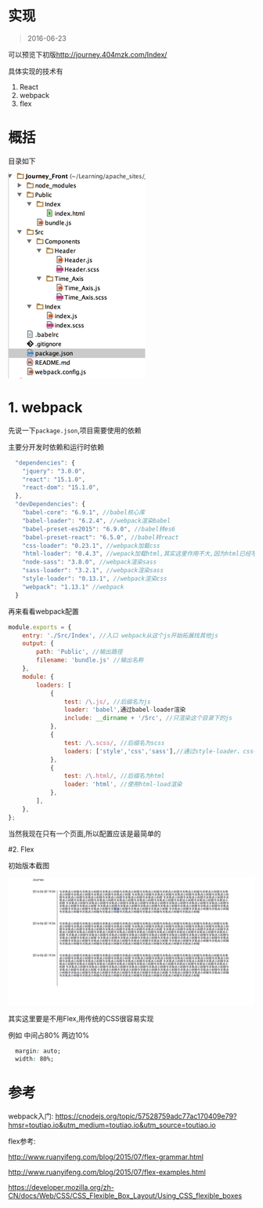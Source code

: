 # 实现

> 2016-06-23

可以预览下初版<http://journey.404mzk.com/Index/> 

具体实现的技术有

1. React
2. webpack
3. flex

# 概括

目录如下

![目录](QQ20160623-0.png)

# 1. webpack

先说一下`package.json`,项目需要使用的依赖

主要分开发时依赖和运行时依赖

```javascript
  "dependencies": {
    "jquery": "3.0.0",
    "react": "15.1.0",
    "react-dom": "15.1.0",
  },
  "devDependencies": {
    "babel-core": "6.9.1", //babel核心库
    "babel-loader": "6.2.4", //webpack渲染babel
    "babel-preset-es2015": "6.9.0", //babel转es6
    "babel-preset-react": "6.5.0", //babel转react
    "css-loader": "0.23.1", //webpack加载css
    "html-loader": "0.4.3", //wepack加载html,其实这里作用不大,因为html已经写在react里了
    "node-sass": "3.8.0", //webpack渲染sass
    "sass-loader": "3.2.1", //webpack渲染sass
    "style-loader": "0.13.1", //webpack渲染css
    "webpack": "1.13.1" //webpack
  }
```

再来看看webpack配置

```javascript
module.exports = {
	entry: './Src/Index', //入口 webpack从这个js开始拓展找其他js
	output: {
		path: 'Public', //输出路径
		filename: 'bundle.js' //输出名称
	},
	module: {
		loaders: [
            {
                test: /\.js/, //后缀名为js
                loader: 'babel',通过babel-loader渲染
                include: __dirname + '/Src', //只渲染这个目录下的js
            },
            {
                test: /\.scss/, //后缀名为scss
                loaders: ['style','css','sass'],//通过style-loader、css-loader、sass-loader渲染
            },
            {
                test: /\.html/, //后缀名为html
                loader: 'html', //使用html-load渲染
            },
		],
	},
};
```

当然我现在只有一个页面,所以配置应该是最简单的

#2. Flex

初始版本截图

![截图](QQ20160623-1.png)

其实这里要是不用Flex,用传统的CSS很容易实现

例如 中间占80% 两边10%

```css
  margin: auto;
  width: 80%;
```



# 参考

webpack入门: <https://cnodejs.org/topic/57528759adc77ac170409e79?hmsr=toutiao.io&utm_medium=toutiao.io&utm_source=toutiao.io>

flex参考:

<http://www.ruanyifeng.com/blog/2015/07/flex-grammar.html>

<http://www.ruanyifeng.com/blog/2015/07/flex-examples.html>

<https://developer.mozilla.org/zh-CN/docs/Web/CSS/CSS_Flexible_Box_Layout/Using_CSS_flexible_boxes>